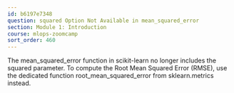 ```yaml
---
id: b6197e7348
question: squared Option Not Available in mean_squared_error
section: Module 1: Introduction
course: mlops-zoomcamp
sort_order: 460
---
```


The mean_squared_error function in scikit-learn no longer includes the squared parameter. To compute the Root Mean Squared Error (RMSE), use the dedicated function root_mean_squared_error from sklearn.metrics instead.

